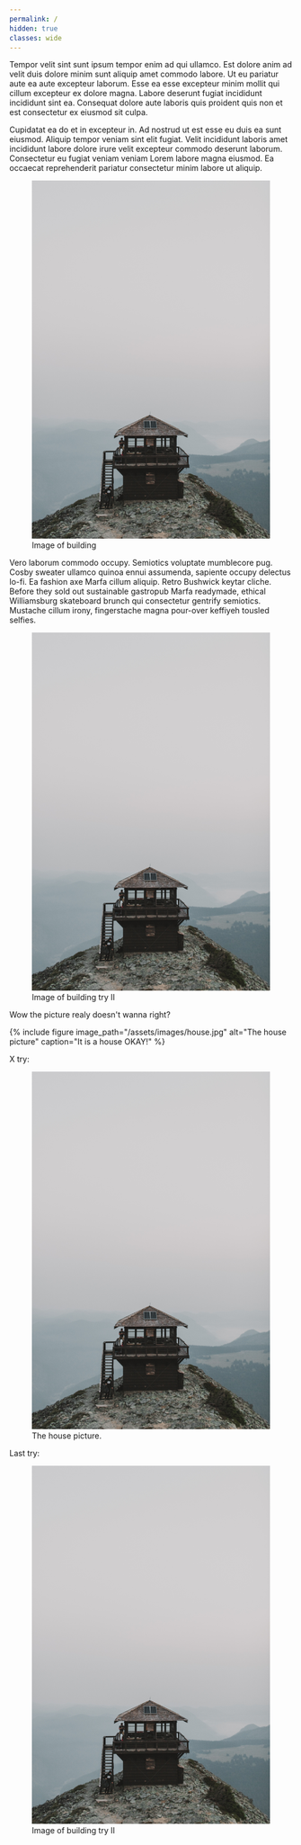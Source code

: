 ```yaml
---
permalink: /
hidden: true
classes: wide
---
```


Tempor velit sint sunt ipsum tempor enim ad qui ullamco. Est dolore anim ad velit duis dolore minim sunt aliquip amet commodo labore. Ut eu pariatur aute ea aute excepteur laborum. Esse ea esse excepteur minim mollit qui cillum excepteur ex dolore magna. Labore deserunt fugiat incididunt incididunt sint ea. Consequat dolore aute laboris quis proident quis non et est consectetur ex eiusmod sit culpa.

Cupidatat ea do et in excepteur in. Ad nostrud ut est esse eu duis ea sunt eiusmod. Aliquip tempor veniam sint elit fugiat. Velit incididunt laboris amet incididunt labore dolore irure velit excepteur commodo deserunt laborum. Consectetur eu fugiat veniam veniam Lorem labore magna eiusmod. Ea occaecat reprehenderit pariatur consectetur minim labore ut aliquip.

<figure>
    <img src="/assets/images/house.jpg">
    <figcaption>Image of building</figcaption>
</figure>

Vero laborum commodo occupy. Semiotics voluptate mumblecore pug. Cosby sweater ullamco quinoa ennui assumenda, sapiente occupy delectus lo-fi. Ea fashion axe Marfa cillum aliquip. Retro Bushwick keytar cliche. Before they sold out sustainable gastropub Marfa readymade, ethical Williamsburg skateboard brunch qui consectetur gentrify semiotics. Mustache cillum irony, fingerstache magna pour-over keffiyeh tousled selfies.

<figure>
    <a href="/assets/images/house.jpg"><img src="/assets/images/house.jpg"></a>
    <figcaption>Image of building try II</figcaption>
</figure>

Wow the picture realy doesn't wanna right?

{% include figure image_path="/assets/images/house.jpg" alt="The house picture" caption="It is a house OKAY!" %}

X try:
<figure>
  <img src="/assets/images/house.jpg" alt="It is a house OKAY!">
  <figcaption>The house picture.</figcaption>
</figure>

Last try:
<figure>
    <a href="/assets/images/house.jpg"><img src="/assets/images/house.jpg" alt="It is a house OKAY!"></a>
    <figcaption>Image of building try II</figcaption>
</figure>

